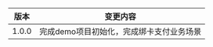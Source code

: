 | 版本    | 变更内容                   |
|-------|------------------------|
| 1.0.0 | 完成demo项目初始化，完成绑卡支付业务场景 |
